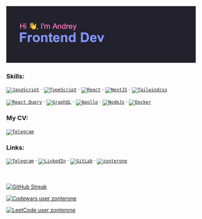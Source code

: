 <img src='/header.png'>

### Skills:

<code>[![JavaScript](https://img.shields.io/badge/-JavaScript-090909?style=for-the-badge&logo=JavaScript&logoColor=595959)](https://developer.mozilla.org/en-US/docs/Web/JavaScript)</code>
·
<code>[![TypeScript](https://img.shields.io/badge/-TypeScript-090909?style=for-the-badge&logo=TypeScript&logoColor=595959)](https://www.typescriptlang.org)</code>
·
<code>[![React](https://img.shields.io/badge/-React-090909?style=for-the-badge&logo=React&logoColor=595959)](https://react.dev)</code>
·
<code>[![NextJS](https://img.shields.io/badge/-nextjs-090909?style=for-the-badge&logo=next.js&logoColor=595959)](https://nextjs.org/)</code>
·
<code>[![Tailwindcss](https://img.shields.io/badge/-tailwindcss-090909?style=for-the-badge&logo=tailwindcss&logoColor=595959)](https://tailwindcss.com/)</code>

<code>[![React Query](https://img.shields.io/badge/-react_query-090909?style=for-the-badge&logo=reactquery&logoColor=595959)](https://tanstack.com/query/v4)</code>
·
<code>[![GraphQL](https://img.shields.io/badge/-GraphQL-090909?style=for-the-badge&logo=GraphQL&logoColor=595959)](https://graphql.org)</code>
·
<code>[![Apollo](https://img.shields.io/badge/-Apollo-090909?style=for-the-badge&logo=apollographql&logoColor=595959)](https://www.apollographql.com/apollo-client)</code>
·
<code>[![NodeJs](https://img.shields.io/badge/-NodeJs-090909?style=for-the-badge&logo=Node.Js&logoColor=595959)](https://nodejs.org)</code>
·
<code>[![Docker](https://img.shields.io/badge/-Docker-090909?style=for-the-badge&logo=Docker&logoColor=595959)](https://www.docker.com)</code>



### My CV:
<code>[![Telegram](https://img.shields.io/badge/-Habr-090909?style=for-the-badge&logo=habr&logoColor=595959)](https://career.habr.com/zonterone)</code>

### Links:

<code>[![Telegram](https://img.shields.io/badge/-Telegram-090909?style=for-the-badge&logo=telegram&logoColor=595959)](https://t.me/zonterone)</code>
·
<code>[![LinkedIn](https://img.shields.io/badge/-LinkedIn-090909?style=for-the-badge&logo=linkedin&logoColor=595959)](https://www.linkedin.com/in/zonterone/)</code>
·
<code>[![GitLab](https://img.shields.io/badge/-GitLab-090909?style=for-the-badge&logo=GitLAb&logoColor=595959)](https://gitlab.com/zonter)</code>
·
<code>[![zonterone](https://img.shields.io/badge/-👹%20Site-090909?style=for-the-badge&logo=Site&logoColor=595959)](https://zonter.one)</code>
<br/>
<br/>
<br/>
<br/>
[![GitHub Streak](https://streak-stats.demolab.com?user=zonterone&theme=tokyonight-duo&mode=weekly)](https://git.io/streak-stats)

[![Codewars user zonterone](https://www.codewars.com/users/zonterone/badges/small)](https://www.codewars.com/users/zonterone)

[![LeetCode user zonterone](https://img.shields.io/badge/dynamic/json?style=for-the-badge&labelColor=black&color=%23ffa116&label=Solved&query=solved&url=https%3A%2F%2Fleetcode-badge.vercel.app%2Fapi%2Fusers%2Fzonterone&logo=leetcode&logoColor=yellow)](https://leetcode.com/zonterone/)
